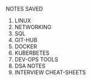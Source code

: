 NOTES SAVED

1. LINUX
2. NETWORKING
3. SQL
4. GIT-HUB
5. DOCKER
6. KUBERBETES
7. DEV-OPS TOOLS
8. DSA NOTES
9. INTERVIEW CHEAT-SHEETS
